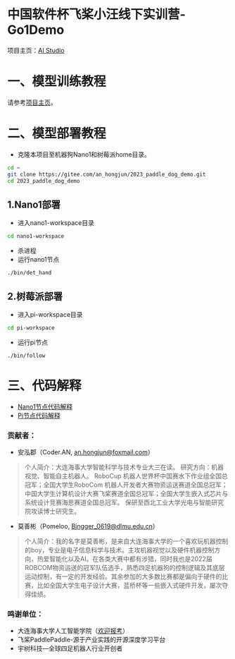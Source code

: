 # 中国软件杯飞桨小汪线下实训营-Go1Demo

项目主页：[AI Studio](https://aistudio.baidu.com/aistudio/projectdetail/6112816)

# 一、模型训练教程
请参考[项目主页](https://aistudio.baidu.com/aistudio/projectdetail/6112816)。

# 二、模型部署教程
* 克隆本项目至机器狗Nano1和树莓派home目录。
```sh
cd ~
git clone https://gitee.com/an_hongjun/2023_paddle_dog_demo.git
cd 2023_paddle_dog_demo
```
## 1.Nano1部署
* 进入nano1-workspace目录
```sh
cd nano1-workspace
```
* 杀进程
* 运行nano1节点
```
./bin/det_hand
```
## 2.树莓派部署
* 进入pi-workspace目录
```sh
cd pi-workspace
```
* 运行pi节点
```
./bin/follow
```

# 三、代码解释
* [Nano1节点代码解释](./nano1-workspace/README.md)
* [Pi节点代码解释](./pi-workspace/README.md)

### 贡献者：
* 安泓郡（Coder.AN, an.hongjun@foxmail.com）
>个人简介：大连海事大学智能科学与技术专业大三在读。 研究方向：机器视觉、智能自主机器人。 RoboCup 机器人世界杯中国赛水下作业组全国总冠军；全国大学生RoboCom 机器人开发者大赛物资运送赛道全国总冠军；中国大学生计算机设计大赛飞桨赛道全国总冠军；全国大学生嵌入式芯片与系统设计竞赛海思赛道全国总冠军。 保研至西北工业大学光电与智能研究院攻读博士研究生。
* 莫善彬（Pomeloo, Bingger_0619@dlmu.edu.cn）
>个人简介：我的名字是莫善彬，是来自大连海事大学的一个喜欢玩机器控制的boy，专业是电子信息科学与技术。主攻机器视觉以及硬件机器控制方向，热爱智能化以及AI。在各类大赛中都有涉猎，同时我也是2022届ROBCOM物资运送的冠军队伍选手，熟悉四足机器狗的控制逻辑及其底层运动控制，有一定的开发经验。其余参加的大多数比赛都是偏向于硬件的比赛，比如全国大学生电子设计大赛，蓝桥杯等一些嵌入式硬件开发，屡次夺得佳绩。
### 鸣谢单位：
* 大连海事大学人工智能学院（[欢迎报考](https://ai.dlmu.edu.cn/)）
* 飞桨PaddlePaddle-源于产业实践的开源深度学习平台
* 宇树科技—全球四足机器人行业开创者
